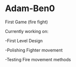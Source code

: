 # Adam-Ben0
First Game (fire fight)

  Currently working on:
  
  -First Level Design

  -Polishing Fighter movement
  
  -Testing Fire movement methods
